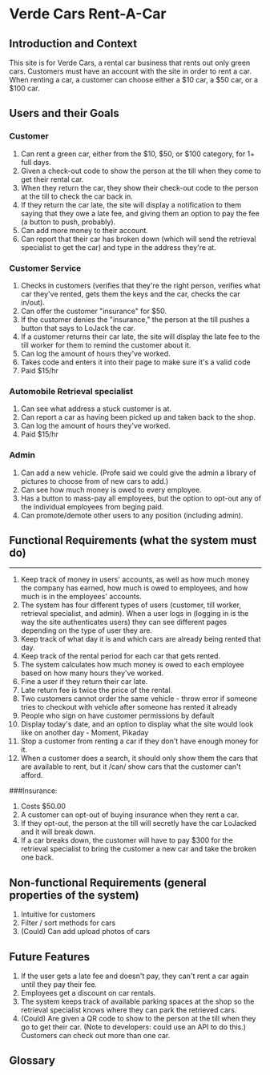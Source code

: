 # Verde Cars Rent-A-Car

## Introduction and Context
This site is for Verde Cars, a rental car business that rents out only green cars. Customers must have an account with the site in order to rent a car. When renting a car, a customer can choose either a $10 car, a $50 car, or a $100 car.

## Users and their Goals
### Customer
1. Can rent a green car, either from the $10, $50, or $100 category, for 1+ full days.  
2. Given a check-out code to show the person at the till when they come to get their rental car.
3. When they return the car, they show their check-out code to the person at the till to check the car back in.
4. If they return the car late, the site will display a notification to them saying that they owe a late fee, and giving them an option to pay the fee (a button to push, probably).
5. Can add more money to their account.
6. Can report that their car has broken down (which will send the retrieval specialist to get the car) and type in the address they're at.

### Customer Service
1. Checks in customers (verifies that they're the right person, verifies what  car they've rented, gets them the keys and the car, checks the car in/out).
2. Can offer the customer "insurance" for $50.
3. If the customer denies the "insurance," the person at the till pushes a button that says to LoJack the car.
4. If a customer returns their car late, the site will display the late fee to the till worker for them to remind the customer about it.
5. Can log the amount of hours they've worked.
6. Takes code and enters it into their page to make sure it's a valid code
7. Paid $15/hr 

<!-- Profe said that the till person's page will probably look like a bunch of checkboxes -->

### Automobile Retrieval specialist
1. Can see what address a stuck customer is at.
2. Can report a car as having been picked up and taken back to the shop.
3. Can log the amount of hours they've worked.
4. Paid $15/hr 

### Admin
1. Can add a new vehicle. (Profe said we could give the admin a library of pictures to choose from of new cars to add.)
2. Can see how much money is owed to every employee.
3. Has a button to mass-pay all employees, but the option to opt-out any of the individual employees from beging paid.
4. Can promote/demote other users to any position (including admin).


## Functional Requirements (what the system must do)

-----
1. Keep track of money in users' accounts, as well as how much money the company has earned, how much is owed to employees, and how much is in the employees' accounts.  
2. The system has four different types of users (customer, till worker, retrieval specialist, and admin). When a user logs in (logging in is the way the site authenticates users) they can see different pages depending on the type of user they are.  
3. Keep track of what day it is and which cars are already being rented that day.  
4. Keep track of the rental period for each car that gets rented.  
5. The system calculates how much money is owed to each employee based on how many hours they've worked.  
6. Fine a user if they return their car late.  
7. Late return fee is twice the price of the rental.  
8. Two customers cannot order the same vehicle  - throw error if someone tries to checkout with vehicle after someone has rented it already
9. People who sign on have customer permissions by default  
10. Display today's date, and an option to display what the site would look like on another day - Moment, Pikaday   
11. Stop a customer from renting a car if they don't have enough money for it.
12. When a customer does a search, it should only show them the cars that are available to rent, but it /can/ show cars that the customer can't afford. 


###Insurance:
1. Costs $50.00
2. A customer can opt-out of buying insurance when they rent a car.
3. If they opt-out, the person at the till will secretly have the car LoJacked and it will break down.
4. If a car breaks down, the customer will have to pay $300 for the retrieval specialist to bring the customer a new car and take the broken one back.

[comment]: <> ( On the page where a user reports a car break-down, they could have the option of submitting an ethics violation to the better business buero about the insurance and LoJack situation if they want. The message would just go back to the company and get deleted though.)


## Non-functional Requirements (general properties of the system)  

1. Intuitive for customers  
2. Filter / sort methods for cars
3. (Could) Can add upload photos of cars

## Future Features
1. If the user gets a late fee and doesn't pay, they can't rent a car again until they pay their fee.
2. Employees get a discount on car rentals.
3. The system keeps track of available parking spaces at the shop so the retrieval specialist knows where they can park the retrieved cars.
4. (Could) Are given a QR code to show to the person at the till when they go to get their car. (Note to developers: could use an API to do this.)
Customers can check out more than one car.
<!-- * Customers can rent more than one car at a time -->

## Glossary
